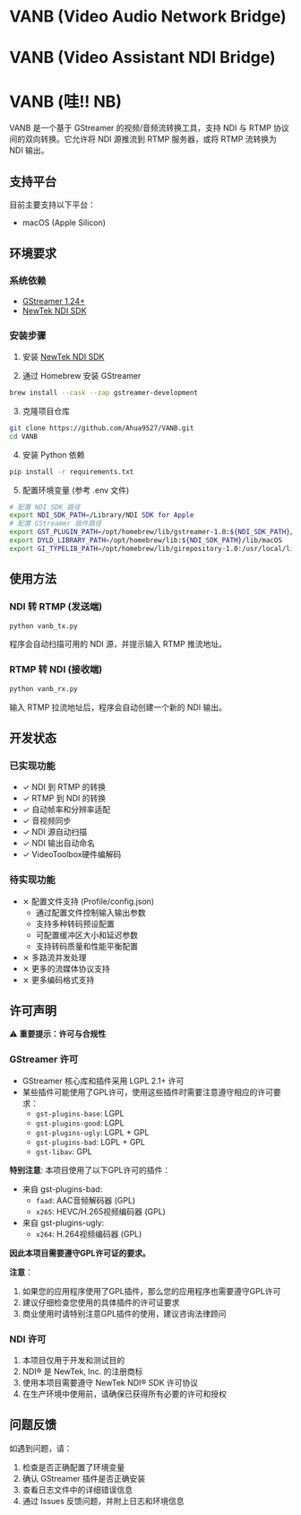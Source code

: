 # VANB (Video Audio Network Bridge)
# VANB (Video Assistant NDI Bridge)
# VANB (哇!! NB)

VANB 是一个基于 GStreamer 的视频/音频流转换工具，支持 NDI 与 RTMP 协议间的双向转换。它允许将 NDI 源推流到 RTMP 服务器，或将 RTMP 流转换为 NDI 输出。

## 支持平台

目前主要支持以下平台：
- macOS (Apple Silicon)

## 环境要求

### 系统依赖
- [GStreamer 1.24+](https://gstreamer.freedesktop.org)
- [NewTek NDI SDK](https://www.ndi.tv/sdk/)

### 安装步骤
1. 安装 [NewTek NDI SDK](https://www.ndi.tv/sdk/)

2. 通过 Homebrew 安装 GStreamer
```bash
brew install --cask --zap gstreamer-development
```

3. 克隆项目仓库
```bash
git clone https://github.com/Ahua9527/VANB.git
cd VANB
```

4. 安装 Python 依赖
```bash
pip install -r requirements.txt
```

5. 配置环境变量 (参考 .env 文件)
```bash
# 配置 NDI SDK 路径
export NDI_SDK_PATH=/Library/NDI SDK for Apple
# 配置 GStreamer 插件路径
export GST_PLUGIN_PATH=/opt/homebrew/lib/gstreamer-1.0:${NDI_SDK_PATH}/lib/macOS
export DYLD_LIBRARY_PATH=/opt/homebrew/lib:${NDI_SDK_PATH}/lib/macOS
export GI_TYPELIB_PATH=/opt/homebrew/lib/girepository-1.0:/usr/local/lib/girepository-1.0
```

## 使用方法

### NDI 转 RTMP (发送端)
```bash
python vanb_tx.py
```
程序会自动扫描可用的 NDI 源，并提示输入 RTMP 推流地址。

### RTMP 转 NDI (接收端)
```bash
python vanb_rx.py
```
输入 RTMP 拉流地址后，程序会自动创建一个新的 NDI 输出。

## 开发状态

### 已实现功能
- ✓ NDI 到 RTMP 的转换
- ✓ RTMP 到 NDI 的转换
- ✓ 自动帧率和分辨率适配
- ✓ 音视频同步
- ✓ NDI 源自动扫描
- ✓ NDI 输出自动命名
- ✓ VideoToolbox硬件编解码

### 待实现功能
- ⨯ 配置文件支持 (Profile/config.json)
  - 通过配置文件控制输入输出参数
  - 支持多种转码预设配置
  - 可配置缓冲区大小和延迟参数
  - 支持转码质量和性能平衡配置
- ⨯ 多路流并发处理
- ⨯ 更多的流媒体协议支持
- ⨯ 更多编码格式支持

## 许可声明

⚠️ **重要提示：许可与合规性**

### GStreamer 许可
- GStreamer 核心库和插件采用 LGPL 2.1+ 许可
- 某些插件可能使用了GPL许可，使用这些插件时需要注意遵守相应的许可要求：
  - `gst-plugins-base`: LGPL
  - `gst-plugins-good`: LGPL
  - `gst-plugins-ugly`: LGPL + GPL
  - `gst-plugins-bad`: LGPL + GPL
  - `gst-libav`: GPL

**特别注意**: 本项目使用了以下GPL许可的插件：
- 来自 gst-plugins-bad:
  - `faad`: AAC音频解码器 (GPL)
  - `x265`: HEVC/H.265视频编码器 (GPL)
- 来自 gst-plugins-ugly:
  - `x264`: H.264视频编码器 (GPL)

**因此本项目需要遵守GPL许可证的要求。**

**注意**：
1. 如果您的应用程序使用了GPL插件，那么您的应用程序也需要遵守GPL许可
2. 建议仔细检查您使用的具体插件的许可证要求
3. 商业使用时请特别注意GPL插件的使用，建议咨询法律顾问

### NDI 许可
1. 本项目仅用于开发和测试目的
2. NDI® 是 NewTek, Inc. 的注册商标
3. 使用本项目需要遵守 NewTek NDI® SDK 许可协议
4. 在生产环境中使用前，请确保已获得所有必要的许可和授权

## 问题反馈

如遇到问题，请：
1. 检查是否正确配置了环境变量
2. 确认 GStreamer 插件是否正确安装
3. 查看日志文件中的详细错误信息
4. 通过 Issues 反馈问题，并附上日志和环境信息